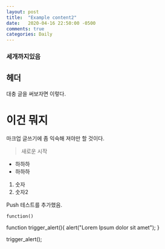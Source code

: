 ```yaml
---
layout: post
title:  "Example content2"
date:   2020-04-16 22:50:00 -0500
comments: true
categories: Daily
---
```


### 세개까지있음

## 헤더
대충 글을 써보자면 이렇다.

# 이건 뭐지

마크업 글쓰기에 좀 익숙해 져야만 할 것이다.
>새로운 시작

* 하하하
* 하하하

1. 숫자
2. 숫자2

Push 테스트를 추가했음.


```function()```

function trigger_alert(){
  alert("Lorem Ipsum dolor sit amet");
}

trigger_alert();